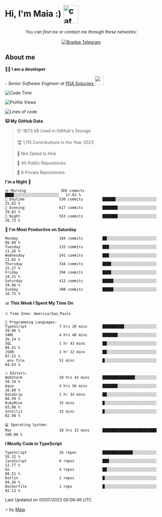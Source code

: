 <h1 align="left">Hi, I'm Maia :) 
<img src="https://emojis.slackmojis.com/emojis/images/1643509834/36299/black-cat.gif?1643509834" width="50" height="60" align="center"  alt="cat"/>
</h1>

<p align="center">
    <i>You can find me or contact me through these networks:</i>
    <br/><br/>
    <a href="https://t.me/mrootx" target="_blank">
        <img src="https://img.shields.io/badge/-Telegram-2CA5E0?logo=telegram&style=flat&logoColor=white" alt="Bradge Telegram" />
    </a>
</p>

## About me

:technologist: <strong>I am a developer</strong> <br>

<p><em> - Senior Software Engineer at <a href="https://pdasolucoes.com.br">PDA Soluções
</a><img src="https://media.giphy.com/media/WUlplcMpOCEmTGBtBW/giphy.gif" width="30"> 
</em></p>

<!--START_SECTION:waka-->
![Code Time](http://img.shields.io/badge/Code%20Time-2%2C863%20hrs%2046%20mins-blue)

![Profile Views](http://img.shields.io/badge/Profile%20Views-0-blue)

![Lines of code](https://img.shields.io/badge/From%20Hello%20World%20I%27ve%20Written-583.6%20thousand%20lines%20of%20code-blue)

**🐱 My GitHub Data** 

> 📦 187.5 kB Used in GitHub's Storage 
 > 
> 🏆 1,115 Contributions in the Year 2023
 > 
> 🚫 Not Opted to Hire
 > 
> 📜 40 Public Repositories 
 > 
> 🔑 6 Private Repositories 
 > 
**I'm a Night 🦉** 

```text
🌞 Morning                369 commits         ████░░░░░░░░░░░░░░░░░░░░░   17.83 % 
🌆 Daytime                530 commits         ██████░░░░░░░░░░░░░░░░░░░   25.62 % 
🌃 Evening                617 commits         ███████░░░░░░░░░░░░░░░░░░   29.82 % 
🌙 Night                  553 commits         ███████░░░░░░░░░░░░░░░░░░   26.73 % 
```
📅 **I'm Most Productive on Saturday** 

```text
Monday                   184 commits         ██░░░░░░░░░░░░░░░░░░░░░░░   08.89 % 
Tuesday                  233 commits         ███░░░░░░░░░░░░░░░░░░░░░░   11.26 % 
Wednesday                241 commits         ███░░░░░░░░░░░░░░░░░░░░░░   11.65 % 
Thursday                 316 commits         ████░░░░░░░░░░░░░░░░░░░░░   15.27 % 
Friday                   294 commits         ████░░░░░░░░░░░░░░░░░░░░░   14.21 % 
Saturday                 413 commits         █████░░░░░░░░░░░░░░░░░░░░   19.96 % 
Sunday                   388 commits         █████░░░░░░░░░░░░░░░░░░░░   18.75 % 
```


📊 **This Week I Spent My Time On** 

```text
🕑︎ Time Zone: America/Sao_Paulo

💬 Programming Languages: 
TypeScript               7 hrs 20 mins       ██████████░░░░░░░░░░░░░░░   39.96 % 
YAML                     4 hrs 48 mins       ███████░░░░░░░░░░░░░░░░░░   26.14 % 
SQL                      1 hr 43 mins        ██░░░░░░░░░░░░░░░░░░░░░░░   09.41 % 
JSON                     1 hr 22 mins        ██░░░░░░░░░░░░░░░░░░░░░░░   07.52 % 
.env file                51 mins             █░░░░░░░░░░░░░░░░░░░░░░░░   04.63 % 

🔥 Editors: 
WebStorm                 10 hrs 43 mins      ███████████████░░░░░░░░░░   58.34 % 
Aqua                     4 hrs 56 mins       ███████░░░░░░░░░░░░░░░░░░   26.89 % 
DataGrip                 1 hr 34 mins        ██░░░░░░░░░░░░░░░░░░░░░░░   08.59 % 
RubyMine                 33 mins             █░░░░░░░░░░░░░░░░░░░░░░░░   03.08 % 
IntelliJ                 32 mins             █░░░░░░░░░░░░░░░░░░░░░░░░   02.90 % 

💻 Operating System: 
Mac                      18 hrs 22 mins      █████████████████████████   100.00 % 
```

**I Mostly Code in TypeScript** 

```text
TypeScript               26 repos            ██████████████░░░░░░░░░░░   55.32 % 
JavaScript               6 repos             ███░░░░░░░░░░░░░░░░░░░░░░   12.77 % 
Go                       4 repos             ██░░░░░░░░░░░░░░░░░░░░░░░   08.51 % 
Kotlin                   2 repos             █░░░░░░░░░░░░░░░░░░░░░░░░   04.26 % 
Dockerfile               1 repo              █░░░░░░░░░░░░░░░░░░░░░░░░   02.13 % 
```




 Last Updated on 01/07/2023 00:06:46 UTC
<!--END_SECTION:waka-->

⭐️ by [Maia](https://github.com/gabrielmaialva33/)


